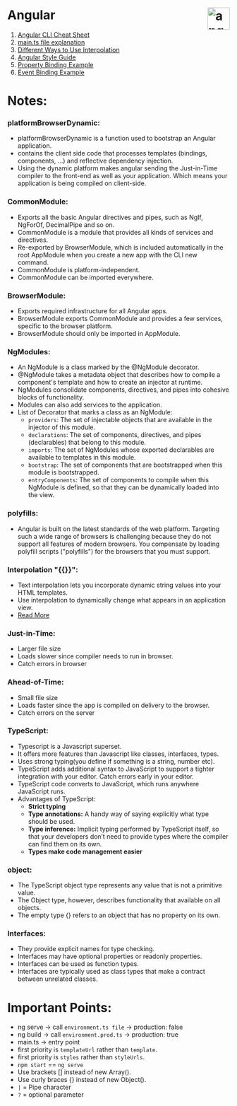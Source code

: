 # Angular <img align="right" src="https://angular.io/assets/images/logos/angular/angular.svg" alt="angular" width="50" height="50"/>

1. [Angular CLI Cheat Sheet](https://github.com/Bhaveshajani177/Angular/blob/main/Angular%20CLI%20Cheat%20Sheet/README.md)
2. [main.ts file explanation](https://github.com/Bhaveshajani177/Angular/blob/main/Main.ts%20File/README.md)
3. [Different Ways to Use Interpolation](https://stackblitz.com/edit/angular-ivy-9omnsc?file=src%2Fapp%2Fapp.component.ts)
4. [Angular Style Guide](https://github.com/Bhaveshajani177/Angular/blob/main/Angular%20Style%20Guide/README.md)
5. [Property Binding Example](https://stackblitz.com/edit/angular-ivy-9omnsc?file=src%2Fapp%2Fapp.component.ts)
6. [Event Binding Example](https://github.com/Bhaveshajani177/Angular/edit/main/README.md)

# Notes:

### platformBrowserDynamic:
- platformBrowserDynamic is a function used to bootstrap an Angular application.
- contains the client side code that processes templates (bindings, components, ...) and reflective dependency injection.
- Using the dynamic platform makes angular sending the Just-in-Time compiler to the front-end as well as your application. Which means your application is being compiled on client-side.

### CommonModule:
- Exports all the basic Angular directives and pipes, such as NgIf, NgForOf, DecimalPipe and so on.
- CommonModule is a module that provides all kinds of services and directives.
- Re-exported by BrowserModule, which is included automatically in the root AppModule when you create a new app with the CLI new command.
- CommonModule is platform-independent.
- CommonModule can be imported everywhere.

### BrowserModule:
- Exports required infrastructure for all Angular apps.
- BrowserModule exports CommonModule and provides a few services, specific to the browser platform.
- BrowserModule should only be imported in AppModule.

### NgModules:
- An NgModule is a class marked by the @NgModule decorator.
- @NgModule takes a metadata object that describes how to compile a component's template and how to create an injector at runtime.
- NgModules consolidate components, directives, and pipes into cohesive blocks of functionality.
- Modules can also add services to the application.
- List of Decorator that marks a class as an NgModule:
  - ```providers```: The set of injectable objects that are available in the injector of this module.
  - ```declarations```: The set of components, directives, and pipes (declarables) that belong to this module.
  - ```imports```: The set of NgModules whose exported declarables are available to templates in this module.
  - ```bootstrap```: The set of components that are bootstrapped when this module is bootstrapped.
  - ```entryComponents```: The set of components to compile when this NgModule is defined, so that they can be dynamically loaded into the view.

### polyfills:
- Angular is built on the latest standards of the web platform. Targeting such a wide range of browsers is challenging because they do not support all features of modern browsers. You compensate by loading polyfill scripts ("polyfills") for the browsers that you must support.

### Interpolation "{{}}":
- Text interpolation lets you incorporate dynamic string values into your HTML templates.
- Use interpolation to dynamically change what appears in an application view.
- [Read More](https://angular.io/guide/interpolation#resolving-expressions-with-interpolation)

### Just-in-Time:
- Larger file size
- Loads slower since compiler needs to run in browser.
- Catch errors in browser

### Ahead-of-Time:
- Small file size
- Loads faster since the app is compiled on delivery to the browser.
- Catch errors on the server

### TypeScript:
- Typescript is a Javascript superset.
- It offers more features than Javascript like classes, interfaces, types.
- Uses strong typing(you define if something is a string, number etc).
- TypeScript adds additional syntax to JavaScript to support a tighter integration with your editor. Catch errors early in your editor.
- TypeScript code converts to JavaScript, which runs anywhere JavaScript runs.
- Advantages of TypeScript:
  - **Strict typing**
  - **Type annotations:** A handy way of saying explicitly what type should be used.
  - **Type inference:** Implicit typing performed by TypeScript itself, so that your developers don’t need to provide types where the compiler can find them on its own.
  - **Types make code management easier**

### object:
- The TypeScript object type represents any value that is not a primitive value.
- The Object type, however, describes functionality that available on all objects.
- The empty type {} refers to an object that has no property on its own.

### Interfaces:
- They provide explicit names for type checking.
- Interfaces may have optional properties or readonly properties.
- Interfaces can be used as function types.
- Interfaces are typically used as class types that make a contract between unrelated classes.

# Important Points:
- ng serve -> call ```environment.ts file``` -> production: false
- ng build	-> call ```environment.prod.ts``` -> production: true
- main.ts -> entry point
- first priority is ```templateUrl``` rather than ```template```.
- first priority is ```styles``` rather than ```styleUrls```.
- ```npm start``` == ```ng serve```
- Use brackets [] instead of new Array().
- Use curly braces {} instead of new Object().
- ```|``` = Pipe character
- ```?``` = optional parameter
